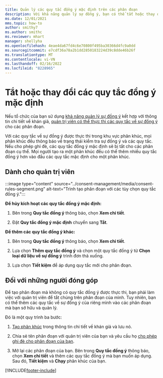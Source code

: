 ```yaml
---
title: Quản lý các quy tắc đồng ý mặc định trên các phân đoạn
description: Với khả năng quản lý sự đồng ý, bạn có thể tắt hoặc thay đổi các quy tắc đồng ý mặc định nếu tính năng ghi đè được bật.
ms.date: 12/01/2021
mms.topic: how-to
author: smithy7
ms.author: smithc
ms.reviewer: mhart
manager: shellyha
ms.openlocfilehash: 4eae4da67fd4c6e70800f495ba30366d4fc9a0dd
ms.sourcegitcommit: e7cdf36a78a2b1dd2850183224d39c8dde46b26f
ms.translationtype: MT
ms.contentlocale: vi-VN
ms.lasthandoff: 02/16/2022
ms.locfileid: "8228965"
---
```

# <a name="disable-or-change-default-consent-rules"></a>Tắt hoặc thay đổi các quy tắc đồng ý mặc định

Nếu tổ chức của bạn sử dụng [khả năng quản lý sự đồng ý](../consent-management/overview.md) kết hợp với thông tin chi tiết về khán giả, [quản trị viên có thể thực thi các quy tắc về sự đồng ý](activate-consent.md) cho các phân đoạn. 

Với các quy tắc về sự đồng ý được thực thi trong khu vực phân khúc, mọi phân khúc đều thông báo về trạng thái kiểm tra sự đồng ý và các quy tắc. Nếu cho phép ghi đè, các quy tắc đồng ý mặc định sẽ bị tắt cho các phân đoạn cụ thể. Mọi người tạo ra một phân khúc đều có thể thêm nhiều quy tắc đồng ý hơn vào đầu các quy tắc mặc định cho một phân khúc. 

## <a name="for-administrators"></a>Dành cho quản trị viên

:::image type="content" source="../consent-management/media/consent-rules-segment.png" alt-text="Trình tạo phân đoạn với các tùy chọn quy tắc đồng ý.":::

**Để hủy kích hoạt các quy tắc đồng ý mặc định:**

1. Bên trong **Quy tắc đồng ý** thông báo, chọn **Xem chi tiết**. 

1. Đặt **Quy tắc đồng ý mặc định** chuyển sang **Tắt**.

**Để thêm các quy tắc đồng ý khác:**

1. Bên trong **Quy tắc đồng ý** thông báo, chọn **Xem chi tiết**. 

1. Lựa chọn **Thêm quy tắc đồng ý** và chọn một quy tắc đồng ý từ **Chọn loại dữ liệu về sự đồng ý** trình đơn thả xuống.

1. Lựa chọn **Tiết kiệm** để áp dụng quy tắc mới cho phân đoạn.

## <a name="for-contributors"></a>Đối với những người đóng góp

Để tạo phân đoạn mà không có quy tắc đồng ý được thực thi, bạn phải làm việc với quản trị viên để tắt chúng trên phân đoạn của mình. Tuy nhiên, bạn có thể thêm các quy tắc về sự đồng ý của riêng mình vào các phân đoạn mà bạn sở hữu và quản lý.

Đó là một quy trình ba bước: 
1. [Tạo phân khúc](segments.md) trong thông tin chi tiết về khán giả và lưu nó. 

1. Chia sẻ tên phân đoạn với quản trị viên của bạn và yêu cầu họ [cho phép ghi đè cho phân đoạn của bạn](activate-consent.md). 

1. Mở lại các phân đoạn của bạn. Bên trong **Quy tắc đồng ý** thông báo, chọn **Xem chi tiết** và thêm các quy tắc đồng ý mà bạn muốn áp dụng. Sau đó, **Tiết kiệm** và **Chạy** phân khúc của bạn.



[!INCLUDE[footer-include](../includes/footer-banner.md)] 
